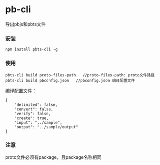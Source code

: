 # pb-cli
导出pbjs和pbts文件

### 安装
```
npm install pbts-cli -g
```

### 使用
```
pbts-cli build proto-files-path   //proto-files-path: proto文件路径
pbts-cli build pbconfig.json   //pbconfig.json 编译配置文件
```

编译配置文件：
```
{
    "delimited": false,
    "convert": false,
    "verify": false,
    "create": true,
    "input": "../sample",
    "output": "../sample/output"
}
```

### 注意
proto文件必须有package，且package名称相同
